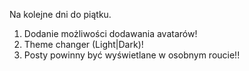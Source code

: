 Na kolejne dni do piątku.

1. Dodanie możliwości dodawania avatarów!
2. Theme changer (Light|Dark)!
3. Posty powinny być wyświetlane w osobnym roucie!!

